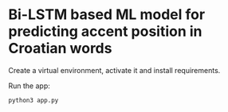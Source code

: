 # Bi-LSTM based ML model for predicting accent position in Croatian words

Create a virtual environment, activate it and install requirements.

Run the app:

```
python3 app.py
```
